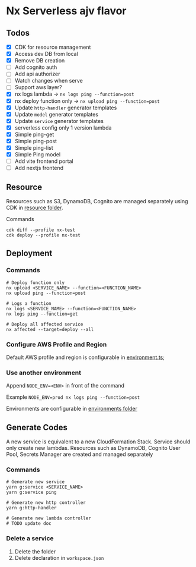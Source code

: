 # Nx Serverless ajv flavor

## Todos

- [x] CDK for resource management
- [x] Access dev DB from local
- [x] Remove DB creation
- [ ] Add cognito auth
- [ ] Add api authorizer
- [ ] Watch changes when serve
- [ ] Support aws layer?
- [x] nx logs lambda -> `nx logs ping --function=post`
- [x] nx deploy function only -> `nx upload ping --function=post`
- [x] Update `http-handler` generator templates
- [x] Update `model` generator templates
- [x] Update `service` generator templates
- [x] serverless config only 1 version lambda
- [x] Simple ping-get
- [x] Simple ping-post
- [x] Simple ping-list
- [x] Simple Ping model
- [ ] Add vite frontend portal
- [ ] Add nextjs frontend

## Resource
Resources such as S3, DynamoDB, Cognito are managed separately using CDK in [resource folder](./resource).

Commands

```shell
cdk diff --profile nx-test
cdk deploy --profile nx-test
```

## Deployment

### Commands 

```shell
# Deploy function only
nx upload <SERVICE_NAME> --function=<FUNCTION_NAME>
nx upload ping --function=post

# Logs a function
nx logs <SERVICE_NAME> --function=<FUNCTION_NAME>
nx logs ping --function=get

# Deploy all affected service
nx affected --target=deploy --all
```

### Configure AWS Profile and Region

Default AWS profile and region is configurable in [environment.ts](./environments/environment.ts);

### Use another environment

Append `NODE_ENV=<ENV>` in front of the command

Example `NODE_ENV=prod nx logs ping --function=post`

Environments are configurable in [environments folder](./environments)

## Generate Codes

A new service is equivalent to a new CloudFormation Stack. Service should only create new lambdas. Resources such as
DynamoDB, Cognito User Pool, Secrets Manager are created and managed separately

### Commands

```shell
# Generate new service
yarn g:service <SERVICE_NAME>
yarn g:service ping

# Generate new http controller
yarn g:http-handler

# Generate new lambda controller
# TODO update doc
```

### Delete a service

1. Delete the folder
2. Delete declaration in `workspace.json`

